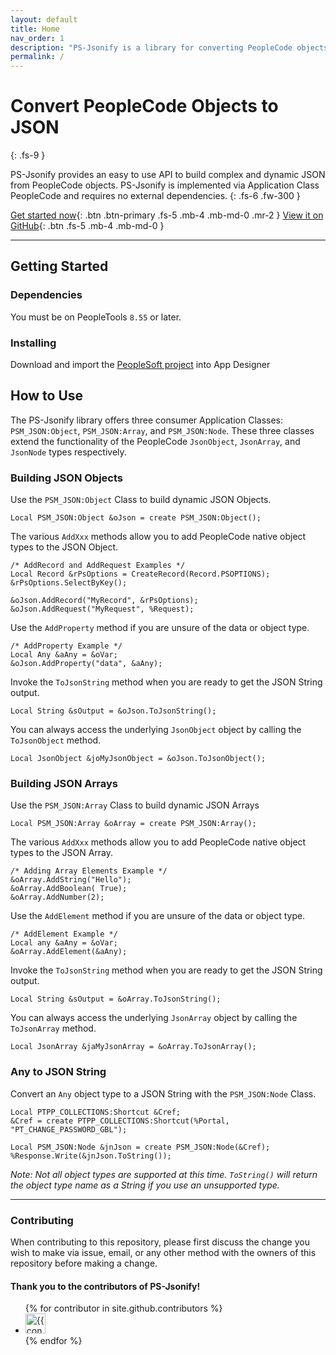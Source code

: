 ```yaml
---
layout: default
title: Home
nav_order: 1
description: "PS-Jsonify is a library for converting PeopleCode objects to JSON."
permalink: /
---
```


# Convert PeopleCode Objects to JSON
{: .fs-9 }

PS-Jsonify provides an easy to use API to build complex and dynamic JSON from PeopleCode objects.  PS-Jsonify is implemented via Application Class PeopleCode and requires no external dependencies.
{: .fs-6 .fw-300 }

[Get started now](#getting-started){: .btn .btn-primary .fs-5 .mb-4 .mb-md-0 .mr-2 } [View it on GitHub](https://github.com/coltonfischer/ps-jsonify){: .btn .fs-5 .mb-4 .mb-md-0 }

---

## Getting Started

### Dependencies

You must be on PeopleTools `8.55` or later.

### Installing

Download and import the [PeopleSoft project](https://github.com/coltonfischer/ps-jsonify/raw/master/PSM_JSON.zip) into App Designer

## How to Use

The PS-Jsonify library offers three consumer Application Classes: `PSM_JSON:Object`, `PSM_JSON:Array`, and `PSM_JSON:Node`.  These three classes extend the functionality of the PeopleCode `JsonObject`, `JsonArray`, and `JsonNode` types respectively.

### Building JSON Objects

Use the `PSM_JSON:Object` Class to build dynamic JSON Objects.  

```
Local PSM_JSON:Object &oJson = create PSM_JSON:Object();
```

The various `AddXxx` methods allow you to add PeopleCode native object types to the JSON Object.

```
/* AddRecord and AddRequest Examples */
Local Record &rPsOptions = CreateRecord(Record.PSOPTIONS);
&rPsOptions.SelectByKey();
   
&oJson.AddRecord("MyRecord", &rPsOptions);
&oJson.AddRequest("MyRequest", %Request);
```

Use the `AddProperty` method if you are unsure of the data or object type.
```
/* AddProperty Example */
Local Any &aAny = &oVar;
&oJson.AddProperty("data", &aAny);
```

Invoke the `ToJsonString` method when you are ready to get the JSON String output. 

```
Local String &sOutput = &oJson.ToJsonString();
```

You can always access the underlying `JsonObject` object by calling the `ToJsonObject` method.

```
Local JsonObject &joMyJsonObject = &oJson.ToJsonObject();
```

### Building JSON Arrays

Use the `PSM_JSON:Array` Class to build dynamic JSON Arrays

```
Local PSM_JSON:Array &oArray = create PSM_JSON:Array();
```

The various `AddXxx` methods allow you to add PeopleCode native object types to the JSON Array.

```
/* Adding Array Elements Example */
&oArray.AddString("Hello");
&oArray.AddBoolean( True);
&oArray.AddNumber(2);
```

Use the `AddElement` method if you are unsure of the data or object type.
```
/* AddElement Example */
Local any &aAny = &oVar;
&oArray.AddElement(&aAny);
```

Invoke the `ToJsonString` method when you are ready to get the JSON String output. 

```
Local String &sOutput = &oArray.ToJsonString();
```

You can always access the underlying `JsonArray` object by calling the `ToJsonArray` method.

```
Local JsonArray &jaMyJsonArray = &oArray.ToJsonArray();
```
### Any to JSON String

Convert an `Any` object type to a JSON String with the `PSM_JSON:Node` Class.

```
Local PTPP_COLLECTIONS:Shortcut &Cref;
&Cref = create PTPP_COLLECTIONS:Shortcut(%Portal, "PT_CHANGE_PASSWORD_GBL");

Local PSM_JSON:Node &jnJson = create PSM_JSON:Node(&Cref);
%Response.Write(&jnJson.ToString());
```
_Note: Not all object types are supported at this time.  `ToString()` will return the object type name as a String  if you use an unsupported type._

---

### Contributing

When contributing to this repository, please first discuss the change you wish to make via issue,
email, or any other method with the owners of this repository before making a change.

#### Thank you to the contributors of PS-Jsonify!

<ul class="list-style-none">
{% for contributor in site.github.contributors %}
  <li class="d-inline-block mr-1">
     <a href="{{ contributor.html_url }}"><img src="{{ contributor.avatar_url }}" width="32" height="32" alt="{{ contributor.login }}"/></a>
  </li>
{% endfor %}
</ul>
